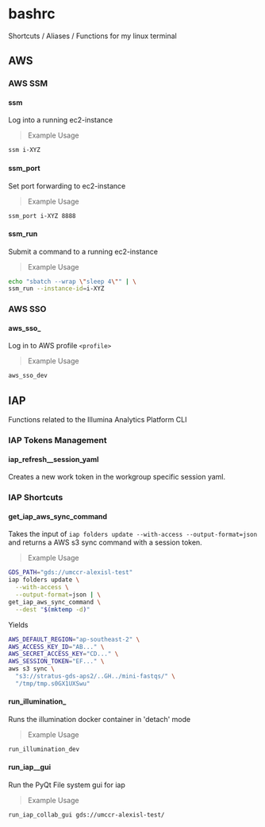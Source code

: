 # bashrc
Shortcuts / Aliases / Functions for my linux terminal

## AWS

### AWS SSM

#### ssm

Log into a running ec2-instance

> Example Usage
```bash
ssm i-XYZ
```

#### ssm_port

Set port forwarding to ec2-instance

> Example Usage
```bash
ssm_port i-XYZ 8888
```

#### ssm_run

Submit a command to a running ec2-instance

> Example Usage
```bash
echo "sbatch --wrap \"sleep 4\"" | \
ssm_run --instance-id=i-XYZ
```

### AWS SSO

#### aws_sso_<profile>

Log in to AWS profile `<profile>`

> Example Usage
```bash
aws_sso_dev
```


## IAP

Functions related to the Illumina Analytics Platform CLI

### IAP Tokens Management

#### iap_refresh_<WORKGROUP>_session_yaml

Creates a new work token in the workgroup specific session yaml.

### IAP Shortcuts

#### get_iap_aws_sync_command

Takes the input of `iap folders update --with-access --output-format=json`
and returns a AWS s3 sync command with a session token.

> Example Usage
```bash
GDS_PATH="gds://umccr-alexisl-test"
iap folders update \
  --with-access \
  --output-format=json | \
get_iap_aws_sync_command \
  --dest "$(mktemp -d)"
```

Yields

```bash
AWS_DEFAULT_REGION="ap-southeast-2" \
AWS_ACCESS_KEY_ID="AB..." \
AWS_SECRET_ACCESS_KEY="CD..." \
AWS_SESSION_TOKEN="EF..." \
aws s3 sync \
  "s3://stratus-gds-aps2/..GH../mini-fastqs/" \
  "/tmp/tmp.s0GX1UXSwu"
```


#### run_illumination_<workgroup>

Runs the illumination docker container in 'detach' mode

> Example Usage

```bash
run_illumination_dev
```

#### run_iap_<workgroup>_gui

Run the PyQt File system gui for iap

> Example Usage
```bash
run_iap_collab_gui gds://umccr-alexisl-test/
```